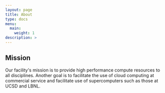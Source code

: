```yaml
---
layout: page
title: About
type: docs
menu:
  main:
    weight: 1
description: >
---
```


## Mission

Our facility's mission is to provide high performance compute resources to all disciplines.
Another goal is to facilitate the use of cloud computing at commercial service and facilitate use of supercomputers such as those at UCSD and LBNL.

